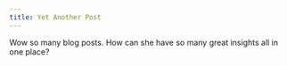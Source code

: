 ```yaml
---
title: Yet Another Post
---
```


Wow so many blog posts. How can she have so many great insights all in one place?